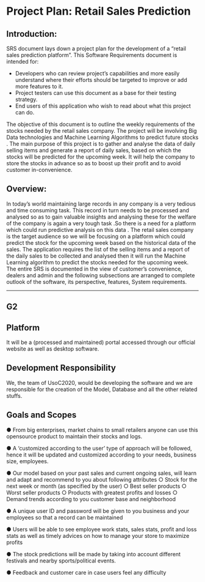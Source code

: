 # Project Plan: Retail Sales Prediction

## Introduction:

SRS document lays down a project plan for the development of a “retail sales prediction platform”.
This Software Requirements document is intended for: 

- Developers who can review project’s capabilities and more easily understand where their efforts should be targeted to improve or add more features to it.
- Project testers can use this document as a base for their testing strategy. 
- End users of this application who wish to read about what this project can do.

The objective of this document is to outline the weekly requirements of the stocks needed by the retail sales company. The project will be involving Big Data technologies and  Machine Learning Algorithms to predict future stocks . The main purpose of this project is to gather and analyse the data of daily selling items and generate a report of daily sales, based on which the stocks will be  predicted for the upcoming week. It will help the company to store the stocks in advance so as to boost up their profit and to avoid customer in-convenience.

## Overview:

In today’s world maintaining large records in any company is a very tedious and time consuming task. 
This record in turn needs to be processed and analysed so as to gain valuable insights and analysing these for the welfare of the company is again a very tough task .So there is a need for a platform which could run predictive analysis on this data . The retail sales company is the target audience so we will be focusing on a platform which could predict the stock for the upcoming week based on the historical data of the sales. The application requires the list of the selling items and a report of the daily sales to be collected and analysed then it will run the Machine Learning algorithm to predict the stocks needed for the upcoming week. The entire SRS is documented in the view of customer’s convenience, dealers and admin and the following subsections are arranged to complete outlook of the software, its perspective, features, System requirements.

--------------------------------------------------------------------------
G2
--------------------------------------------------------------------------

## Platform

It will be a (processed and maintained) portal accessed through our official website as well as desktop software.  

## Development Responsibility

We, the team of UsoC2020, would be developing the software and we are responsible for the creation of the Model, Database and all the other related stuffs.

## Goals and Scopes

  ●	From big enterprises, market chains to small retailers anyone can use this opensource product to maintain their stocks and logs.
  
  ●	A ‘customized according to the user’ type of approach will be followed, hence it will be updated and customized according to your     needs, business size, employees.
  
  ●	Our model based on your past sales and current ongoing sales, will learn and adapt and recommend to you about following attributes 
    ○	Stock for the next week or month (as specified by the user)
    ○	Best seller products
    ○	Worst seller products
    ○	Products with greatest profits and losses
    ○	Demand trends according to you customer base and neighborhood
  
  ●	 A unique user ID and password will be given to you business and your employees so that a record can be maintained 
  
  ●	Users will be able to see employee work stats, sales stats, profit and loss stats as well as timely advices on how to manage your     store to maximize profits
  
  ●	The stock predictions will be made by taking into account different festivals and nearby sports/political events.
  
  ●	Feedback and customer care in case users feel any difficulty   

